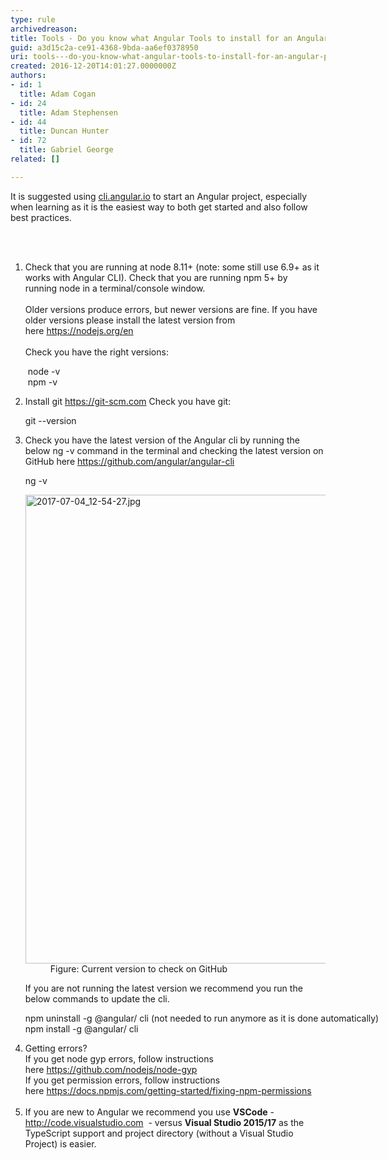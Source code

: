 ```yaml
---
type: rule
archivedreason: 
title: Tools - Do you know what Angular Tools to install for an Angular project?
guid: a3d15c2a-ce91-4368-9bda-aa6ef0378950
uri: tools---do-you-know-what-angular-tools-to-install-for-an-angular-project
created: 2016-12-20T14:01:27.0000000Z
authors:
- id: 1
  title: Adam Cogan
- id: 24
  title: Adam Stephensen
- id: 44
  title: Duncan Hunter
- id: 72
  title: Gabriel George
related: []

---
```



<p>It is suggested using&#160;<a href="http&#58;//cli.angular.io/">cli.angular.io</a>&#160;to start an&#160;Angular&#160;project, especially when learning as it is the easiest way to both get started and also follow best practices.​<br></p>
<br><excerpt class='endintro'></excerpt><br>
<ol><li>Check&#160;that you are running at node 8.11+ (note&#58; some still use&#160;6.9+ as it works with Angular CLI). Check that you are running npm&#160;5+&#160;by running&#160;node&#160;in a terminal/console window. <br><br>Older versions produce errors, but newer versions are fine. If you have older versions please install the latest version from here&#160;<a href="https&#58;//nodejs.org/en/">https&#58;//nodejs.org/en</a><br><br>Check you have the right versions&#58;<p class="ssw15-rteElement-CodeArea">&#160;node -v<br>&#160;npm -v<br></p></li><li>Install git&#160;<a href="https&#58;//git-scm.com/">https&#58;//git-scm.com</a> Check you have git&#58;&#160;<p class="ssw15-rteElement-CodeArea" style="width&#58;751.438px;">git --version<br></p></li><li>Check you have the latest version of the Angular cli&#160;by running the below ng -v command in the terminal and checking the latest version on GitHub&#160;here&#160;<a href="https&#58;//github.com/angular/angular-cli">https&#58;//github.com/angular/angular-cli </a> <br> 
      <p class="ssw15-rteElement-CodeArea" style="width&#58;751.438px;">ng -v<br></p><dl class="image"><dt> <img src="/SiteAssets/angular-the-stuff-to-install/2017-07-04_12-54-27.jpg" alt="2017-07-04_12-54-27.jpg" style="width&#58;750px;" /> </dt><dd>Figure&#58; Current version to check on GitHub</dd></dl><p>If you are not running the latest version we recommend you run the below commands to update the cli. <br></p></li><p class="ssw15-rteElement-CodeArea" style="width&#58;751.438px;">npm uninstall -g @angular/ cli&#160;(not needed to run anymore as it is done automatically)<br>npm install -g&#160;@angular/ cli<br></p><li>Getting errors?<br>If you get node gyp errors, follow instructions here&#160;<a href="https&#58;//github.com/nodejs/node-gyp">https&#58;//github.com/nodejs/node-gyp</a> <br>If you get permission errors,&#160;follow instructions here&#160;<a href="https&#58;//docs.npmjs.com/getting-started/fixing-npm-permissions">https&#58;//docs.npmjs.com/getting-started/fixing-npm-permissions</a> <br><br></li><li>If you are new to Angular we recommend you use&#160;<b>VSCode</b>&#160;- <a href="http&#58;//code.visualstudio.com/">http&#58;//code.visualstudio.com</a>&#160; -&#160;versus&#160;<b>Visual Studio 2015/17</b>&#160;as the TypeScript support and project directory (without a Visual Studio Project) is easier.</li></ol>



